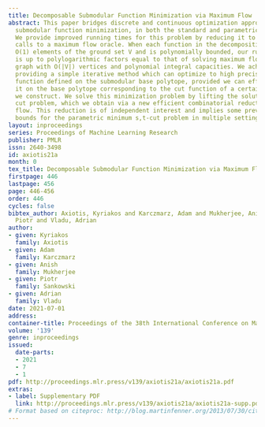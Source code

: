 ```yaml
---
title: Decomposable Submodular Function Minimization via Maximum Flow
abstract: This paper bridges discrete and continuous optimization approaches for decomposable
  submodular function minimization, in both the standard and parametric settings.
  We provide improved running times for this problem by reducing it to a number of
  calls to a maximum flow oracle. When each function in the decomposition acts on
  O(1) elements of the ground set V and is polynomially bounded, our running time
  is up to polylogarithmic factors equal to that of solving maximum flow in a sparse
  graph with O(|V|) vertices and polynomial integral capacities. We achieve this by
  providing a simple iterative method which can optimize to high precision any convex
  function defined on the submodular base polytope, provided we can efficiently minimize
  it on the base polytope corresponding to the cut function of a certain graph that
  we construct. We solve this minimization problem by lifting the solutions of a parametric
  cut problem, which we obtain via a new efficient combinatorial reduction to maximum
  flow. This reduction is of independent interest and implies some previously unknown
  bounds for the parametric minimum s,t-cut problem in multiple settings.
layout: inproceedings
series: Proceedings of Machine Learning Research
publisher: PMLR
issn: 2640-3498
id: axiotis21a
month: 0
tex_title: Decomposable Submodular Function Minimization via Maximum Flow
firstpage: 446
lastpage: 456
page: 446-456
order: 446
cycles: false
bibtex_author: Axiotis, Kyriakos and Karczmarz, Adam and Mukherjee, Anish and Sankowski,
  Piotr and Vladu, Adrian
author:
- given: Kyriakos
  family: Axiotis
- given: Adam
  family: Karczmarz
- given: Anish
  family: Mukherjee
- given: Piotr
  family: Sankowski
- given: Adrian
  family: Vladu
date: 2021-07-01
address:
container-title: Proceedings of the 38th International Conference on Machine Learning
volume: '139'
genre: inproceedings
issued:
  date-parts:
  - 2021
  - 7
  - 1
pdf: http://proceedings.mlr.press/v139/axiotis21a/axiotis21a.pdf
extras:
- label: Supplementary PDF
  link: http://proceedings.mlr.press/v139/axiotis21a/axiotis21a-supp.pdf
# Format based on citeproc: http://blog.martinfenner.org/2013/07/30/citeproc-yaml-for-bibliographies/
---
```

